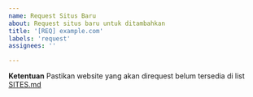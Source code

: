 ```yaml
---
name: Request Situs Baru
about: Request situs baru untuk ditambahkan
title: '[REQ] example.com'
labels: 'request'
assignees: ''

---
```


**Ketentuan**
Pastikan website yang akan direquest belum tersedia di list [SITES.md](https://github.com/gvoze32/unblockhostid/blob/master/SITES.md)
